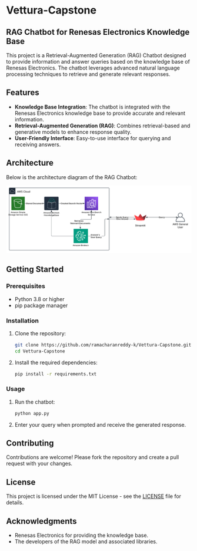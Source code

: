 # Vettura-Capstone

## RAG Chatbot for Renesas Electronics Knowledge Base

This project is a Retrieval-Augmented Generation (RAG) Chatbot designed to provide information and answer queries based on the knowledge base of Renesas Electronics. The chatbot leverages advanced natural language processing techniques to retrieve and generate relevant responses.

## Features

- **Knowledge Base Integration**: The chatbot is integrated with the Renesas Electronics knowledge base to provide accurate and relevant information.
- **Retrieval-Augmented Generation (RAG)**: Combines retrieval-based and generative models to enhance response quality.
- **User-Friendly Interface**: Easy-to-use interface for querying and receiving answers.

## Architecture

Below is the architecture diagram of the RAG Chatbot:

![RAG Architecture](https://github.com/ramacharanreddy-k/Vettura-Capstone/blob/main/RAG%20Architecture.png)

## Getting Started

### Prerequisites

- Python 3.8 or higher
- pip package manager

### Installation

1. Clone the repository:

   ```bash
   git clone https://github.com/ramacharanreddy-k/Vettura-Capstone.git
   cd Vettura-Capstone
   ```

2. Install the required dependencies:

   ```bash
   pip install -r requirements.txt
   ```

### Usage

1. Run the chatbot:

   ```bash
   python app.py
   ```

2. Enter your query when prompted and receive the generated response.

## Contributing

Contributions are welcome! Please fork the repository and create a pull request with your changes.

## License

This project is licensed under the MIT License - see the [LICENSE](LICENSE) file for details.

## Acknowledgments

- Renesas Electronics for providing the knowledge base.
- The developers of the RAG model and associated libraries.
